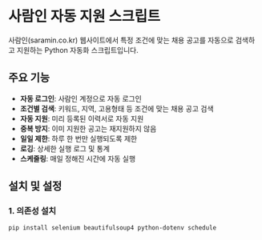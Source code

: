 # 사람인 자동 지원 스크립트

사람인(saramin.co.kr) 웹사이트에서 특정 조건에 맞는 채용 공고를 자동으로 검색하고 지원하는 Python 자동화 스크립트입니다.

## 주요 기능

- **자동 로그인**: 사람인 계정으로 자동 로그인
- **조건별 검색**: 키워드, 지역, 고용형태 등 조건에 맞는 채용 공고 검색
- **자동 지원**: 미리 등록된 이력서로 자동 지원
- **중복 방지**: 이미 지원한 공고는 재지원하지 않음
- **일일 제한**: 하루 한 번만 실행되도록 제한
- **로깅**: 상세한 실행 로그 및 통계
- **스케줄링**: 매일 정해진 시간에 자동 실행

## 설치 및 설정

### 1. 의존성 설치

```bash
pip install selenium beautifulsoup4 python-dotenv schedule
